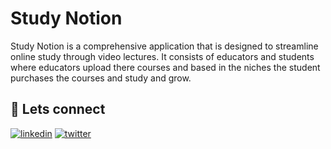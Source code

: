 
# Study Notion

Study Notion is a comprehensive application that is designed to streamline online study through video lectures. It consists of educators and students where educators upload there courses and based in the niches the student purchases the courses and study and grow.




## 🔗 Lets connect

[![linkedin](https://img.shields.io/badge/linkedin-0A66C2?style=for-the-badge&logo=linkedin&logoColor=white)](https://www.linkedin.com/)
[![twitter](https://img.shields.io/badge/twitter-1DA1F2?style=for-the-badge&logo=twitter&logoColor=white)](https://twitter.com/)



